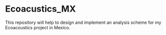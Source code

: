 # Ecoacustics_MX
This repository will help to design and implement an analysis scheme for my Ecoacoustics project in Mexico.
